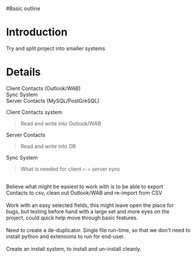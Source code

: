 #Basic outline

# Introduction #
Try and split project into smaller systems

# Details #
Client Contacts (Outlook/WAB)<br>
Sync System<br>
Server Contacts (MySQL/PostGreSQL)<br>

Client Contacts system<br>
<blockquote>Read and write into Outlook/WAB</blockquote>

Server Contacts<br>
<blockquote>Read and write into DB</blockquote>

Sync System<br>
<blockquote>What is needed for client <code>&lt;-&gt;</code> server sync</blockquote>

<br>
Believe what might be easiest to work with is to be able to export<br>
Contacts to csv, clean out Outlook/WAB and re-import from CSV<br>
<br>
Work with an easy selected fields, this might leave open the place for<br>
bugs, but testing before hand with a large set and more eyes on the<br>
project, could quick help move through basic features.<br>
<br>
Need to create a de-duplicator. Single file run-time, so that we don't need to install python and extensions to run for end-user.<br>
<br>
Create an install system, to install and un-install cleanly.